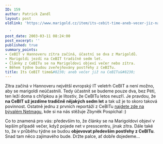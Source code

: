 ```yaml
---
ID: 159
author: Patrick Zandl
layout: post
oldlink: 'https://www.marigold.cz/item/its-cebit-time-aneb-vecer-jiz-na-cebitu

  '
post_date: 2003-03-11 08:24:00
post_excerpt: ''
published: true
summary_points:
- CeBIT v Hannoveru zítra začíná, účastní se dva z Marigoldů.
- Marigoldi jezdí na CeBIT tradičně sedm let.
- Články z CeBITu se na Marigoldovi objeví večer nebo zítra.
- Během týdne budou zveřejňovány postřehy z CeBITu.
title: Its CeBIT time&#8230; aneb večer již na CeBITu&#8230;
---
```


<p>
Zítra začíná v Hannoveru největší evropský IT veletrh CeBIT a není možno, aby se marigoldi neúčastnili. Tedy účastnit se budeme pouze dva, bez Péti, ten leží doma s chřipkou a je lítostiv, že CeBITu letos neuzří. Je pravdou, že <STRONG>na CeBIT už jezdíme tradičně nějakých sedm let</STRONG> a tak už je to skoro taková povinnost. Ostatně jednu z prvních reportáží z CeBITu <A href="http://sweb.cz/netmag/98/12/cebit.html" target=_blank>najdete zde na bývalém Netmagu</A>, kde si na nás stěžuje Zbyněk Pospíchal :)</p>

<p>
Co to znamená pro vás: především to, že články se na Marigoldovi objeví v lepším případě večer, když pojede net v presscentru, jinak zítra. Dále také to, že v průběhu týdne se budou <STRONG>objevovat především postřehy z CeBITu</STRONG>. Snad tam něco zajímavého bude. Držte palce, ať dobře dojedeme...</p>